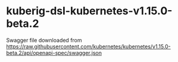# kuberig-dsl-kubernetes-v1.15.0-beta.2

Swagger file downloaded from https://raw.githubusercontent.com/kubernetes/kubernetes/v1.15.0-beta.2/api/openapi-spec/swagger.json
